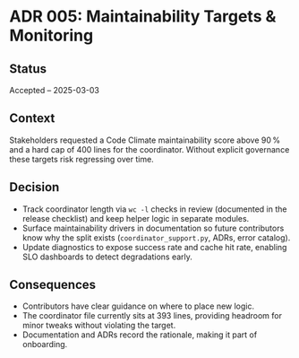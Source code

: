 # ADR 005: Maintainability Targets & Monitoring

## Status
Accepted – 2025-03-03

## Context

Stakeholders requested a Code Climate maintainability score above 90 % and a
hard cap of 400 lines for the coordinator. Without explicit governance these
targets risk regressing over time.

## Decision

- Track coordinator length via `wc -l` checks in review (documented in the
  release checklist) and keep helper logic in separate modules.
- Surface maintainability drivers in documentation so future contributors know
  why the split exists (`coordinator_support.py`, ADRs, error catalog).
- Update diagnostics to expose success rate and cache hit rate, enabling SLO
  dashboards to detect degradations early.

## Consequences

- Contributors have clear guidance on where to place new logic.
- The coordinator file currently sits at 393 lines, providing headroom for
  minor tweaks without violating the target.
- Documentation and ADRs record the rationale, making it part of onboarding.

